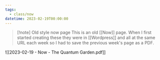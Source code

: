 ```yaml
---
tags:
  - class/now
datetime: 2023-02-19T00:00:00
---
```

> [!note] Old style now page
> This is an old [[Now]] page. When I first started creating these they were in [[Wordpress]] and all at the same URL each week so I had to save the previous week's page as a PDF. 

![[2023-02-19 - Now - The Quantum Garden.pdf]]
